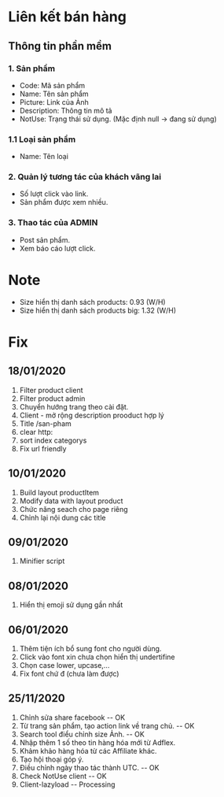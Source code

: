 ﻿# Liên kết bán hàng
## Thông tin phần mềm
### 1. Sản phầm
- Code: Mã sản phẩm
- Name: Tên sản phẩm
- Picture: Link của Ảnh
- Description: Thông tin mô tả
- NotUse: Trạng thái sử dụng. (Mặc định null -> đang sử dụng)
### 1.1 Loại sản phẩm
- Name: Tên loại
### 2. Quản lý tương tác của khách vãng lai
- Số lượt click vào link.
- Sản phẩm được xem nhiều.
### 3. Thao tác của ADMIN
- Post sản phẩm.
- Xem báo cáo lượt click.

# Note
- Size hiển thị danh sách products: 0.93 (W/H)
- Size hiển thị danh sách products big: 1.32 (W/H)
 

# Fix
## 18/01/2020
1. Filter product client
2. Filter product admin
3. Chuyển hướng trang theo cài đặt.
4. Client - mở rộng description prooduct hợp lý
5. Title /san-pham
6. clear http:
7. sort index categorys
8. Fix url friendly

## 10/01/2020
1. Build layout productItem
2. Modify data with layout product
3. Chức năng seach cho page riêng
4. Chỉnh lại nội dung các title

## 09/01/2020
1. Minifier script

## 08/01/2020
1. Hiển thị emoji sử dụng gần nhất

## 06/01/2020
1. Thêm tiện ích bổ sung font cho người dùng.
2. Click vào font xin chưa chọn hiển thị undertifine
3. Chọn case lower, upcase,...
4. Fix font chứ đ (chưa làm được)

## 25/11/2020
1. Chỉnh sửa share facebook -- OK
2. Từ trang sản phẩm, tạo action link về trang chủ. -- OK
3. Search tool điểu chỉnh size Ảnh. -- OK
4. Nhập thêm 1 số theo tin hàng hóa mới từ Adflex.
5. Khảm khảo hàng hóa từ các Affiliate khác.
6. Tạo hội thoại góp ý.
7. Điều chỉnh ngày thao tác thành UTC. -- OK
8. Check NotUse client -- OK
9. Client-lazyload -- Processing
